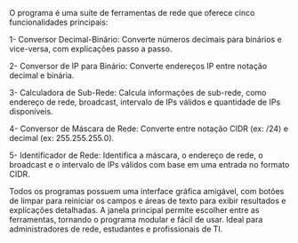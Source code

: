 O programa é uma suíte de ferramentas de rede que oferece cinco funcionalidades principais:

1- Conversor Decimal-Binário: Converte números decimais para binários e vice-versa, com explicações passo a passo.

2- Conversor de IP para Binário: Converte endereços IP entre notação decimal e binária.

3- Calculadora de Sub-Rede: Calcula informações de sub-rede, como endereço de rede, broadcast, intervalo de IPs válidos e quantidade de IPs disponíveis.

4- Conversor de Máscara de Rede: Converte entre notação CIDR (ex: /24) e decimal (ex: 255.255.255.0).

5- Identificador de Rede: Identifica a máscara, o endereço de rede, o broadcast e o intervalo de IPs válidos com base em uma entrada no formato CIDR.

Todos os programas possuem uma interface gráfica amigável, com botões de limpar para reiniciar os campos e áreas de texto para exibir resultados e explicações detalhadas. A janela principal permite escolher entre as ferramentas, tornando o programa modular e fácil de usar. Ideal para administradores de rede, estudantes e profissionais de TI.

